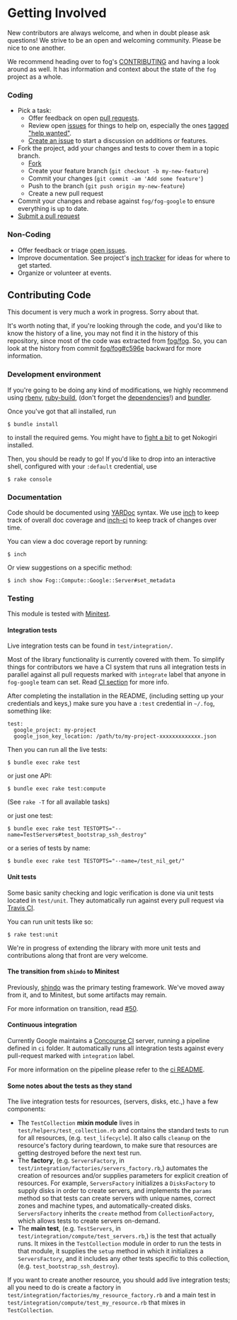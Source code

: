 # Getting Involved

New contributors are always welcome, and when in doubt please ask questions!
We strive to be an open and welcoming community. Please be nice to one another.

We recommend heading over to fog's [CONTRIBUTING](https://github.com/fog/fog/blob/master/CONTRIBUTING.md)
and having a look around as well.  It has information and context about the state of the `fog` project as a whole.

### Coding

* Pick a task:
  * Offer feedback on open [pull requests](https://github.com/fog/fog-google/pulls).
  * Review open [issues](https://github.com/fog/fog-google/issues) for things to help on,
    especially the ones [tagged "help wanted"](https://github.com/fog/fog-google/issues?q=is%3Aissue+is%3Aopen+label%3A%22help+wanted%22).
  * [Create an issue](https://github.com/fog/fog-google/issues/new) to start a discussion on additions or features.
* Fork the project, add your changes and tests to cover them in a topic branch.
  * [Fork](https://github.com/fog/fog-google/fork)
  * Create your feature branch (`git checkout -b my-new-feature`)
  * Commit your changes (`git commit -am 'Add some feature'`)
  * Push to the branch (`git push origin my-new-feature`)
  * Create a new pull request
* Commit your changes and rebase against `fog/fog-google` to ensure everything is up to date.
* [Submit a pull request](https://github.com/fog/fog-google/compare/)

### Non-Coding

* Offer feedback or triage [open issues](https://github.com/fog/fog-google/issues).
* Improve documentation. See project's [inch tracker](https://inch-ci.org/github/fog/fog-google.svg?branch=master)
  for ideas for where to get started.
* Organize or volunteer at events.

## Contributing Code

This document is very much a work in progress.  Sorry about that.

It's worth noting that, if you're looking through the code, and you'd like to know the history of a line,
you may not find it in the history of this repository, since most of the code was extracted from [fog/fog](https://github.com/fog/fog).
So, you can look at the history from commit [fog/fog#c596e](https://github.com/fog/fog/tree/c596e710952aa9c90713da3fbfb3027db0608413)
backward for more information.

### Development environment

If you're going to be doing any kind of modifications, we highly recommend using [rbenv](https://github.com/sstephenson/rbenv),
[ruby-build](https://github.com/sstephenson/ruby-build), (don't forget the [dependencies](https://github.com/sstephenson/ruby-build/wiki#suggested-build-environment)!)
and [bundler](http://bundler.io/).

Once you've got that all installed, run

```shell
$ bundle install
```

to install the required gems.  You might have to [fight a bit](http://www.nokogiri.org/tutorials/installing_nokogiri.html)
to get Nokogiri installed.

Then, you should be ready to go!  If you'd like to drop into an interactive shell, configured with your `:default` credential, use

```shell
$ rake console
```

### Documentation

Code should be documented using [YARDoc](https://yardoc.org/) syntax.
We use [inch](https://github.com/rrrene/inch) to keep track of overall doc
coverage and [inch-ci](https://inch-ci.org/) to keep track of changes over time.

You can view a doc coverage report by running:
```
$ inch
```

Or view suggestions on a specific method:
```
$ inch show Fog::Compute::Google::Server#set_metadata
```

### Testing

This module is tested with [Minitest](https://github.com/seattlerb/minitest).

#### Integration tests

Live integration tests can be found in `test/integration/`.

Most of the library functionality is currently covered with them. To simplify things for contributors we have a
CI system that runs all integration tests in parallel against all pull requests marked with `integrate` label
that anyone in `fog-google` team can set. Read [CI section](https://github.com/fog/fog-google/blob/master/CONTRIBUTING.md#continuous-integration)
for more info.

After completing the installation in the README, (including setting up your credentials and keys,)
make sure you have a `:test` credential in `~/.fog`, something like:

```
test:
  google_project: my-project
  google_json_key_location: /path/to/my-project-xxxxxxxxxxxxx.json
```

Then you can run all the live tests:

```shell
$ bundle exec rake test
```

or just one API:

```
$ bundle exec rake test:compute
```
(See `rake -T` for all available tasks)

or just one test:

```shell
$ bundle exec rake test TESTOPTS="--name=TestServers#test_bootstrap_ssh_destroy"
```

or a series of tests by name:

```
$ bundle exec rake test TESTOPTS="--name=/test_nil_get/"
```

#### Unit tests

Some basic sanity checking and logic verification is done via unit tests located in `test/unit`.
They automatically run against every pull request via [Travis CI](http://travis-ci.org/).

You can run unit tests like so:

```
$ rake test:unit
```

We're in progress of extending the library with more unit tests and contributions along that front are very welcome.

#### The transition from `shindo` to Minitest

Previously, [shindo](https://github.com/geemus/shindo) was the primary testing framework.
We've moved away from it, and to Minitest, but some artifacts may remain.

For more information on transition, read [#50](https://github.com/fog/fog-google/issues/50).

#### Continuous integration

Currently Google maintains a [Concourse CI](https://concourse-ci.org/) server, running a pipeline defined in `ci` folder.
It automatically runs all integration tests against every pull-request marked with `integration` label.

For more information on the pipeline please refer to the [ci README](https://github.com/fog/fog-google/blob/master/ci/README.md).

#### Some notes about the tests as they stand

The live integration tests for resources, (servers, disks, etc.,) have a few components:

- The `TestCollection` **mixin module** lives in `test/helpers/test_collection.rb`
and contains the standard tests to run for all resources, (e.g. `test_lifecycle`).
It also calls `cleanup` on the resource's factory during teardown, to make sure
that resources are getting destroyed before the next test run.
- The **factory**, (e.g. `ServersFactory`, in `test/integration/factories/servers_factory.rb`,)
automates the creation of resources and/or supplies parameters for explicit
creation of resources.  For example, `ServersFactory` initializes a `DisksFactory`
to supply disks in order to create servers, and implements the `params` method
so that tests can create servers with unique names, correct zones and machine
types, and automatically-created disks.  `ServersFactory` inherits the `create`
method from `CollectionFactory`, which allows tests to create servers on-demand.
- The **main test**, (e.g. `TestServers`, in `test/integration/compute/test_servers.rb`,)
 is the test that actually runs.  It mixes in the `TestCollection` module in
 order to run the tests in that module, it supplies the `setup` method in which
 it initializes a `ServersFactory`, and it includes any other tests specific to
 this collection, (e.g. `test_bootstrap_ssh_destroy`).

If you want to create another resource, you should add live integration tests;
all you need to do is create a factory in `test/integration/factories/my_resource_factory.rb`
and a main test in `test/integration/compute/test_my_resource.rb` that mixes in `TestCollection`.
